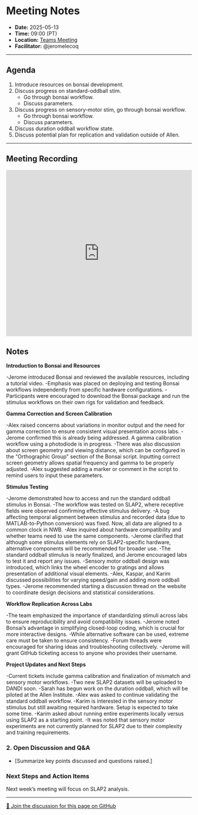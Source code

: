 # Meeting Notes
- **Date:** 2025-05-13
- **Time:** 09:00 (PT)
- **Location:** [Teams Meeting](https://teams.microsoft.com/l/meetup-join/19%3ameeting_Y2Q3MDViNGMtOTIwMC00ZjMzLTk3MjMtYWU3MDhiMzZjYmM1%40thread.v2/0?context=%7b%22Tid%22%3a%2232669cd6-737f-4b39-8bdd-d6951120d3fc%22%2c%22Oid%22%3a%229396d18b-b5cf-4bed-98a0-1cfb7dc82663%22%7d)
- **Facilitator:** @jeromelecoq
  
---

## Agenda

1. Introduce resources on bonsai development.
2. Discuss progress on standard-oddball stim.
     - Go through bonsai workflow.
     - Discuss parameters.
4. Discuss progress on sensory-motor stim, go through bonsai workflow.
     - Go through bonsai workflow.
     - Discuss parameters.
7. Discuss duration oddball workflow state.
8. Discuss potential plan for replication and validation outside of Allen. 


---

## Meeting Recording

<div class="video-wrapper">
    <iframe width="100%" height="450" src="https://www.youtube.com/embed/12tiqefrExs" title="OpenScope Predictive Processing Meeting - May 13, 2025" frameborder="0" allow="accelerometer; autoplay; clipboard-write; encrypted-media; gyroscope; picture-in-picture; web-share" allowfullscreen></iframe>
</div>


## Notes

**Introduction to Bonsai and Resources**

  -Jerome introduced Bonsai and reviewed the available resources, including a tutorial video.
  -Emphasis was placed on deploying and testing Bonsai workflows independently from specific hardware configurations.
  -Participants were encouraged to download the Bonsai package and run the stimulus workflows on their own rigs for validation and feedback.
  
**Gamma Correction and Screen Calibration**

  -Alex raised concerns about variations in monitor output and the need for gamma correction to ensure consistent visual presentation across labs.
  -Jerome confirmed this is already being addressed. A gamma calibration workflow using a photodiode is in progress.
  -There was also discussion about screen geometry and viewing distance, which can be configured in the "Orthographic Group" section of the Bonsai script. Inputting correct screen geometry allows spatial frequency and gamma to be properly adjusted.
  -Alex suggested adding a marker or comment in the script to remind users to input these parameters.
  
**Stimulus Testing**

  -Jerome demonstrated how to access and run the standard oddball stimulus in Bonsai.
  -The workflow was tested on SLAP2, where receptive fields were observed confirming effective stimulus delivery.
  -A bug affecting temporal alignment between stimulus and recorded data (due to MATLAB-to-Python conversion) was fixed. Now, all data are aligned to a common clock in NWB.
  -Alex inquired about hardware compatibility and whether teams need to use the same components.
  -Jerome clarified that although some stimulus elements rely on SLAP2-specific hardware, alternative components will be recommended for broader use.
  -The standard oddball stimulus is nearly finalized, and Jerome encouraged labs to test it and report any issues.
  -Sensory motor oddball design was introduced, which links the wheel encoder to gratings and allows presentation of additional visual elements.
  -Alex, Kaspar, and Karim discussed possibilities for varying speed/gain and adding more oddball types.
  -Jerome recommended starting a discussion thread on the website to coordinate design decisions and statistical considerations.
  
**Workflow Replication Across Labs**

  -The team emphasized the importance of standardizing stimuli across labs to ensure reproducibility and avoid compatibility issues.
  -Jerome noted Bonsai’s advantage in simplifying closed-loop coding, which is crucial for more interactive designs.
  -While alternative software can be used, extreme care must be taken to ensure consistency.
  -Forum threads were encouraged for sharing ideas and troubleshooting collectively.
  -Jerome will grant GitHub ticketing access to anyone who provides their username.
  
 **Project Updates and Next Steps**
 
  -Current tickets include gamma calibration and finalization of mismatch and sensory motor workflows.
  -Two new SLAP2 datasets will be uploaded to DANDI soon.
  -Sarah has begun work on the duration oddball, which will be piloted at the Allen Institute.
  -Alex was asked to continue validating the standard oddball workflow.
  -Karim is interested in the sensory motor stimulus but still awaiting required hardware. Setup is expected to take some time.
  -Karim asked about running entire experiments locally versus using SLAP2 as a starting point.
  -It was noted that sensory motor experiments are not currently planned for SLAP2 due to their complexity and training requirements.


### 2. Open Discussion and Q&A

- [Summarize key points discussed and questions raised.]

### Next Steps and Action Items
  Next week’s meeting will focus on SLAP2 analysis.

<!-- DISCUSSION_LINK_START -->
<div class="discussion-link">
    <hr>
    <p>
        <a href="https://github.com/AllenNeuralDynamics/openscope-community-predictive-processing/discussions/87" target="_blank">
            💬 Join the discussion for this page on GitHub
        </a>
    </p>
</div>
<!-- DISCUSSION_LINK_END -->
